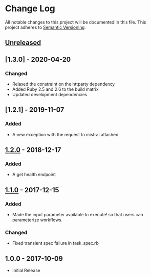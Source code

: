 # Change Log

All notable changes to this project will be documented in this file.
This project adheres to [Semantic Versioning](http://semver.org/).

## [Unreleased]

## [1.3.0] - 2020-04-20

### Changed
- Relaxed the constraint on the httparty dependency
- Added Ruby 2.5 and 2.6 to the build matrix
- Updated development dependencies

## [1.2.1] - 2019-11-07

### Added
- A new exception with the request to mistral attached

## [1.2.0] - 2018-12-17

### Added
- A get health endpoint

## [1.1.0] - 2017-12-15

### Added
- Made the input parameter available to execute! so that users can parameterize workflows.

### Changed
- Fixed transient spec failure in task_spec.rb

## 1.0.0 - 2017-10-09

* Initial Release

[Unreleased]: https://github.com/civisanalytics/mistral_client/compare/v1.2.0...HEAD
[1.2.0]: https://github.com/civisanalytics/mistral_client/compare/v1.1.0...v1.2.0
[1.1.0]: https://github.com/civisanalytics/mistral_client/compare/v1.0.0...v1.1.0
